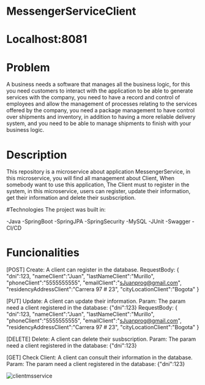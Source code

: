 # MessengerServiceClient

# Localhost:8081
# Problem

A business needs a software that manages all the business logic, for this you need customers to interact with the application to be able to generate services with the company, you need to have a record and control of employees and allow the management of processes relating to the services offered by the company, you need a package management to have control over shipments and inventory, in addition to having a more reliable delivery system, and you need to be able to manage shipments to finish with your business logic.

# Description

This repository is a microservice about application MessengerService, in this microservice, you will find all management about Client, When somebody want to use this
application, The Client must to register in the system, in this microservice, users can register, update their information, get their information and delete their 
susbscription.

#Technologies
The project was built in: 

-Java
-SpringBoot
-SpringJPA
-SpringSecurity
-MySQL
-JUnit
-Swagger
-CI/CD

# Funcionalities

[POST] Create: A client can register in the database.
RequestBody:
{
	"dni":123,
	"nameClient":"Juan",
	"lastNameClient":"Murillo",
	"phoneClient":"5555555555",
	"emailClient":"sJuanprog@gmail.com",
	"residencyAddressClient":"Carrera 97 # 23",
	"cityLocationClient":"Bogota"
}

[PUT] Update: A client can update their information.
Param: The param need a client registered in the database: {"dni":123}
RequestBody:
{
	"dni":123,
	"nameClient":"Juan",
	"lastNameClient":"Murillo",
	"phoneClient":"5555555555",
	"emailClient":"sJuanprog@gmail.com",
	"residencyAddressClient":"Carrera 97 # 23",
	"cityLocationClient":"Bogota"
}

[DELETE] Delete: A client can delete their susbscription.
Param: The param need a client registered in the database: {"dni":123}

[GET] Check Client: A client can consult their information in the database.
Param: The param need a client registered in the database: {"dni":123}

![clientmsservice](https://user-images.githubusercontent.com/119947948/234168885-38e98f73-2237-490c-9a44-1c3afb35ccca.png)



